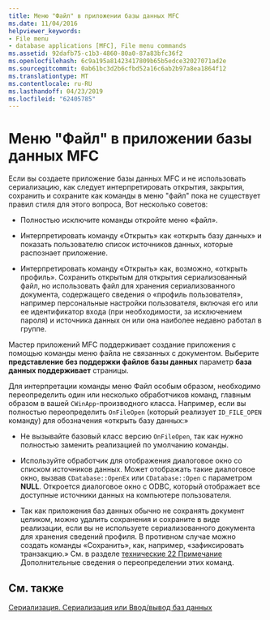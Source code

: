 ```yaml
---
title: Меню "Файл" в приложении базы данных MFC
ms.date: 11/04/2016
helpviewer_keywords:
- File menu
- database applications [MFC], File menu commands
ms.assetid: 92dafb75-c1b3-4860-80a0-87a83bfc36f2
ms.openlocfilehash: 6c9a195a81423417809b65b5edce32027071ad2e
ms.sourcegitcommit: 0ab61bc3d2b6cfbd52a16c6ab2b97a8ea1864f12
ms.translationtype: MT
ms.contentlocale: ru-RU
ms.lasthandoff: 04/23/2019
ms.locfileid: "62405785"
---
```

# <a name="file-menu-in-an-mfc-database-application"></a>Меню "Файл" в приложении базы данных MFC

Если вы создаете приложение базы данных MFC и не использовать сериализацию, как следует интерпретировать открытия, закрытия, сохранить и сохраните как команды в меню "файл" пока не существует правил стиля для этого вопроса, Вот несколько советов:

- Полностью исключите команды откройте меню «файл».

- Интерпретировать команду «Открыть» как «открыть базу данных» и показать пользователю список источников данных, которые распознает приложение.

- Интерпретировать команду «Открыть» как, возможно, «открыть профиль». Сохранить открытым для открытия сериализованный файл, но использовать файл для хранения сериализованного документа, содержащего сведения о «профиль пользователя», например персональные настройки пользователя, включая его или ее идентификатор входа (при необходимости, за исключением пароля) и источника данных он или она наиболее недавно работал в группе.

Мастер приложений MFC поддерживает создание приложения с помощью команды меню файла не связанных с документом. Выберите **представление без поддержки файлов базы данных** параметр **база данных поддерживает** страницы.

Для интерпретации команды меню Файл особым образом, необходимо переопределить один или несколько обработчиков команд, главным образом в вашей `CWinApp`-производного класса. Например, если вы полностью переопределить `OnFileOpen` (который реализует `ID_FILE_OPEN` команду) для обозначения «открыть базу данных:»

- Не вызывайте базовый класс версию `OnFileOpen`, так как нужно полностью заменить реализацией по умолчанию команды.

- Используйте обработчик для отображения диалоговое окно со списком источников данных. Может отображать такие диалоговое окно, вызвав `CDatabase::OpenEx` или `CDatabase::Open` с параметром **NULL**. Откроется диалоговое окно с ODBC, который отображает все доступные источники данных на компьютере пользователя.

- Так как приложения баз данных обычно не сохранять документ целиком, можно удалить сохранения и сохраните в виде реализации, если вы не используете сериализованного документа для хранения сведений профиля. В противном случае можно создать команды «Сохранить», как, например, «зафиксировать транзакцию.» См. в разделе [технические 22 Примечание](../mfc/tn022-standard-commands-implementation.md) Дополнительные сведения о переопределении этих команд.

## <a name="see-also"></a>См. также

[Сериализация. Сериализация или Ввод/вывод баз данных](../mfc/serialization-serialization-vs-database-input-output.md)
